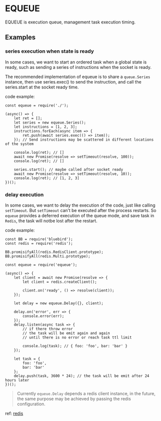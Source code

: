 EQUEUE
======

EQUEUE is execution queue, management task execution timing.

Examples
--------

### series execution when state is ready

In some cases, we want to start an ordered task when a global state is ready, such as sending a series of instructions when the socket is ready.

The recommended implementation of equeue is to share a `queue.Series` instance, then use series.exec() to send the instruction, and call the series.start at the socket ready time.

code example:

``` {.javascript}
const equeue = require('./');

(async() => {
    let ret = [];
    let series = new equeue.Series();
    let instructions = [1, 2, 3];
    instructions.forEach(async item => {
        ret.push(await series.exec(() => item));
    }); // Send instructions may be scattered in different locations of the system

    console.log(ret); // []
    await new Promise(resolve => setTimeout(resolve, 100));
    console.log(ret); // []

    series.start(); // maybe called after socket ready
    await new Promise(resolve => setTimeout(resolve, 10));
    console.log(ret); // [1, 2, 3]
})();
```

### delay execution

In some cases, we want to delay the execution of the code, just like calling `setTimeout`. But `setTimeout` can't be executed after the process restarts. So `equeue` provides a deferred execution of the queue mode, and save task in `Redis`, the task will notbe lost after the restart.

code example:

``` {.javascript}
const BB = require('bluebird');
const redis = require('redis');

BB.promisifyAll(redis.RedisClient.prototype);
BB.promisifyAll(redis.Multi.prototype);

const equeue = require('equeue');

(async() => {
    let client = await new Promise(resolve => {
        let client = redis.createClient();

        client.on('ready', () => resolve(client));
    });

    let delay = new equeue.Delay({}, client);

    delay.on('error', err => {
        console.error(err);
    });
    delay.listen(async task => {
        // if there throw error
        // the task will be emit again and again 
        // until there is no error or reach task ttl limit

        console.log(task); // { foo: 'foo', bar: 'bar' }
    });

    let task = {
        foo: 'foo',
        bar: 'bar'
    };
    delay.push(task, 3600 * 24); // the task will be emit after 24 hours later
})();
```

> Currently `equeue.Delay` depends a redis client instance, in the future, the same purpose may be achieved by passing the redis configuration.

ref: [redis](https://github.com/NodeRedis/node_redis)
